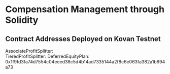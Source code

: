 # Compensation Management through Solidity 

## Contract Addresses Deployed on Kovan Testnet
AssociateProfitSplitter:  
TieredProfitSplitter:
DeferredEquityPlan:  0x1f9fd3fa74d7554c04eeed38c5d4b14ad7335144a2f8c6e063fa382a1b694a73
